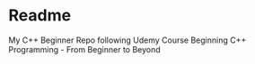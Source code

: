 # Readme

My C++ Beginner Repo following Udemy Course Beginning C++ Programming - From Beginner to Beyond

